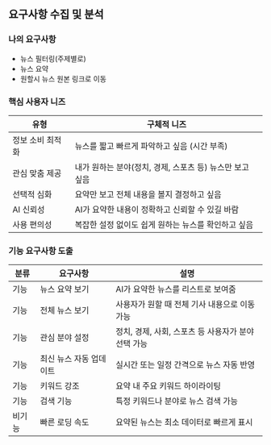 ## 요구사항 수집 및 분석

### 나의 요구사항
- 뉴스 필터링(주제별로)
- 뉴스 요약
- 원할시 뉴스 원본 링크로 이동

### 핵심 사용자 니즈

| 유형         | 구체적 니즈 |
|--------------|-------------|
| 정보 소비 최적화 | 뉴스를 짧고 빠르게 파악하고 싶음 (시간 부족) |
| 관심 맞춤 제공 | 내가 원하는 분야(정치, 경제, 스포츠 등) 뉴스만 보고 싶음 |
| 선택적 심화 | 요약만 보고 전체 내용을 볼지 결정하고 싶음 |
| AI 신뢰성 | AI가 요약한 내용이 정확하고 신뢰할 수 있길 바람 |
| 사용 편의성 | 복잡한 설정 없이도 쉽게 원하는 뉴스를 확인하고 싶음 |

### 기능 요구사항 도출

| 분류   | 요구사항 | 설명 |
|--------|----------|------|
| 기능   | 뉴스 요약 보기 | AI가 요약한 뉴스를 리스트로 보여줌 |
| 기능   | 전체 뉴스 보기 | 사용자가 원할 때 전체 기사 내용으로 이동 가능 |
| 기능   | 관심 분야 설정 | 정치, 경제, 사회, 스포츠 등 사용자가 분야 선택 가능 |
| 기능   | 최신 뉴스 자동 업데이트 | 실시간 또는 일정 간격으로 뉴스 자동 반영 |
| 기능   | 키워드 강조 | 요약 내 주요 키워드 하이라이팅 |
| 기능   | 검색 기능 | 특정 키워드나 분야로 뉴스 검색 가능 |
| 비기능 | 빠른 로딩 속도 | 요약된 뉴스는 최소 데이터로 빠르게 표시 |
